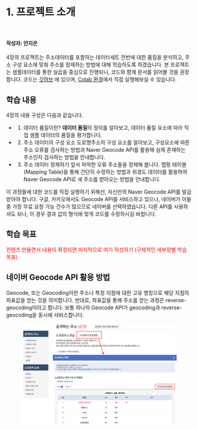 # 1. 프로젝트 소개

<br>

#### 작성자: 안지은

4장의 프로젝트는 주소데이터를 포함하는 데이터세트 전반에 대한 품질을 분석하고, 주소 구성 요소에 맞춰 주소를 정제하는 방법에 대해 학습하도록 하겠습니다. 본 프로젝트는 샘플데이터를 통한 실습을 중심으로 진행되니, 코드와 함께 문서를 읽어볼 것을 권장합니다. 코드는 [깃허브]() 에 있으며, [Colab 환경]()에서 직접 실행해보실 수 있습니다.

## 학습 내용

4장의 내용 구성은 다음과 같습니다.

- 1. 데이터 품질이란? 
    **데이터 품질**의 정의를 알아보고, 데이터 품질 요소에 따라 직접 샘플 데이터의 품질을 평가합니다.

- 2. 주소 데이터의 구성 요소
    도로명주소의 구성 요소를 알아보고, 구성요소에 따른 주소 오류를 검사하는 방법과 Naver Geocode API를 활용해 실제 존재하는 주소인지 검사하는 방법을 안내합니다.

- 3. 주소 데이터 정제하기
    앞서 파악한 오류 주소들을 정제해 봅니다. 맵핑 테이블(Mapping Table)을 통해 간단히 수정하는 방법과 위경도 데이터를 활용하여 Naver Geocode API로 새 주소를 받아오는 방법을 안내합니다.

이 과정들에 대한 코드를 직접 실행하기 위해선, 자신만의 Naver Geocode API를 발급받아야 합니다. 구글, 카카오에서도 Geocode API를 서비스하고 있으나, 네이버가 이들 중 가장 무료 요청 가능 건수가 많으므로 네이버를 선택하였습니다. 다른 API를 사용하셔도 되나, 이 경우 결과 값의 형식에 맞게 코드를 수정하시길 바랍니다.

## 학습 목표

<span style="color:red">컨텐츠 만들면서 내용이 확정되면 마지막으로 여기 작성하기 (구체적인 세부장별 학습 목표)</span>

## 네이버 Geocode API 활용 방법

Geocode, 또는 Geocoding이란 주소나 특정 지점에 대한 고유 명칭으로 해당 지점의 좌표값을 얻는 것을 의미합니다. 반대로, 좌표값을 통해 주소를 얻는 과정은 reverse-geocoding이라고 합니다. 보통 하나의 Geocode API가 geocoding과 reverse-geocoding을 동시에 서비스합니다.


<figure class="flex flex-col items-center justify-center">
    <img src="../img/5-1-public-juso-data.png" title="juso.go.kr guide">
</figure>

